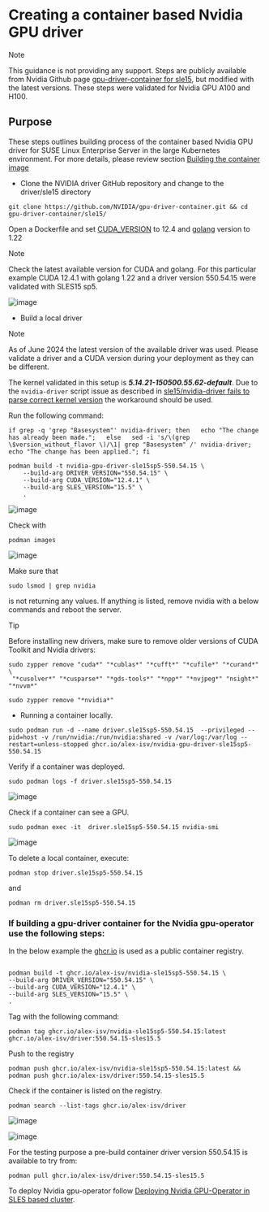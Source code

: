 # Creating a container based Nvidia GPU driver

> [!NOTE]
> This guidance is not providing any support.
> Steps are publicly available from Nvidia Github page [gpu-driver-container for sle15](https://github.com/NVIDIA/gpu-driver-container/tree/main/sle15), but modified with the latest versions. These steps were validated for Nvidia GPU A100 and H100.
>
> 
## Purpose
These steps outlines building process of the container based Nvidia GPU driver for SUSE Linux Enterprise Server in the large Kubernetes environment.
For more details, please review section [Building the container image](https://documentation.suse.com/trd/kubernetes/pdf/gs_rke2-slebci_nvidia-gpu-operator_en.pdf#%5B%7B%22num%22%3A80%2C%22gen%22%3A0%7D%2C%7B%22name%22%3A%22XYZ%22%7D%2C63.779%2C450.553%2Cnull%5D)

- Clone the NVIDIA driver GitHub repository and change to the driver/sle15 directory

````
git clone https://github.com/NVIDIA/gpu-driver-container.git && cd gpu-driver-container/sle15/
````

Open a Dockerfile and set <INS>CUDA_VERSION</ins> to 12.4 and <ins>golang</ins> version to 1.22 
> [!NOTE]
> Check the latest available version for CUDA and golang.
>  For this particular example CUDA 12.4.1 with golang 1.22 and a driver version 550.54.15 were validated with SLES15 sp5.

![image](https://github.com/alex-isv/solutions-engineering/assets/52678960/5df93be4-76cd-4cef-aff8-a490fbd9d12d)

- Build a local driver

> [!NOTE]
> As of June 2024 the latest version of the available driver was used.
> Please validate a driver and a CUDA version during your deployment as they can be different.
> 
> The kernel validated in this setup is **_5.14.21-150500.55.62-default_**.
> Due to the `nvidia-driver` script issue as described in [sle15/nvidia-driver fails to parse correct kernel version](https://gitlab.com/nvidia/container-images/driver/-/issues/52) the workaround should be used.
> 
> Run the following command:
>  ````
> if grep -q 'grep "Basesystem"' nvidia-driver; then   echo "The change has already been made.";   else   sed -i 's/\(grep \$version_without_flavor \)/\1| grep "Basesystem" /' nvidia-driver;   echo "The change has been applied."; fi
>  
> ````


````
podman build -t nvidia-gpu-driver-sle15sp5-550.54.15 \
    --build-arg DRIVER_VERSION="550.54.15" \
    --build-arg CUDA_VERSION="12.4.1" \
    --build-arg SLES_VERSION="15.5" \
    .
````

![image](https://github.com/alex-isv/solutions-engineering/assets/52678960/2fffc3f7-b358-4713-8c77-03c65210cb4b)

Check with 
````
podman images
````


![image](https://github.com/alex-isv/solutions-engineering/assets/52678960/d79609e7-13c5-4197-89a2-d54d295357cb)


Make sure that

````
sudo lsmod | grep nvidia
````
is not returning any values.
If anything is listed, remove nvidia with a below commands and reboot the server.


> [!TIP]
> Before installing new drivers, make sure to remove older versions of CUDA Toolkit and Nvidia drivers:
````
sudo zypper remove "cuda*" "*cublas*" "*cufft*" "*cufile*" "*curand*" \
 "*cusolver*" "*cusparse*" "*gds-tools*" "*npp*" "*nvjpeg*" "nsight*" "*nvvm*"
````

````
sudo zypper remove "*nvidia*"
````


- Running a container locally.
  
````
sudo podman run -d --name driver.sle15sp5-550.54.15  --privileged --pid=host -v /run/nvidia:/run/nvidia:shared -v /var/log:/var/log --restart=unless-stopped ghcr.io/alex-isv/nvidia-gpu-driver-sle15sp5-550.54.15 
````
Verify if a container was deployed.
````
sudo podman logs -f driver.sle15sp5-550.54.15
````
![image](https://github.com/alex-isv/solutions-engineering/assets/52678960/9b4a72e5-188b-4d2f-8f06-677b964fbb29)


Check if a container can see a GPU.

````
sudo podman exec -it  driver.sle15sp5-550.54.15 nvidia-smi
````


  ![image](https://github.com/alex-isv/solutions-engineering/assets/52678960/9cf7b43c-6f98-4c93-af07-bb612e8366e0)

To delete a local container, execute:
````
podman stop driver.sle15sp5-550.54.15
````
and
````
podman rm driver.sle15sp5-550.54.15
````

### If building a gpu-driver container for the Nvidia gpu-operator use the following steps:
  

In the below example the <ins>ghcr.io</ins> is used as a public container registry.
````

podman build -t ghcr.io/alex-isv/nvidia-sle15sp5-550.54.15 \
--build-arg DRIVER_VERSION="550.54.15" \
--build-arg CUDA_VERSION="12.4.1" \
--build-arg SLES_VERSION="15.5" \
.

````
Tag with the following command:

````
podman tag ghcr.io/alex-isv/nvidia-sle15sp5-550.54.15:latest ghcr.io/alex-isv/driver:550.54.15-sles15.5

````

  
Push to the registry
````
podman push ghcr.io/alex-isv/nvidia-sle15sp5-550.54.15:latest && podman push ghcr.io/alex-isv/driver:550.54.15-sles15.5
````

Check if the container is listed on the registry.

````
podman search --list-tags ghcr.io/alex-isv/driver
````
![image](https://github.com/alex-isv/solutions-engineering/assets/52678960/694a8968-97b1-42a3-ad81-7a67e9d8a1ac)

![image](https://github.com/alex-isv/solutions-engineering/assets/52678960/45d5c214-a136-4301-abad-9ca96360702b)

For the testing purpose a pre-build container driver version 550.54.15 is available to try from:

````
podman pull ghcr.io/alex-isv/driver:550.54.15-sles15.5
````


To deploy Nvidia gpu-operator follow [Deploying Nvidia GPU-Operator in SLES based cluster](https://github.com/alex-isv/solutions-engineering/blob/main/Nvidia/Nvidia_GPU-Operator_in_SUSE-Rancher_stack/Installing_Nvidia_GPU-Operator_in_SLE_based_RKE2_cluster.md#deploying-nvidia-gpu-operator-in-sles-based-rke2-cluster).

